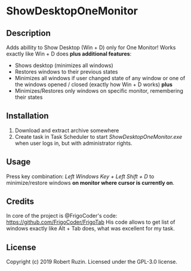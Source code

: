 # ShowDesktopOneMonitor

## Description
Adds abillity to Show Desktop (Win + D) only for One Monitor!
Works exactly like Win + D does **plus additional features**:
- Shows desktop (minimizes all windows)
- Restores windows to their previous states
- Minimizes all windows if user changed state of any window or one of the windows opened / closed (exactly how Win + D works)
**plus**
- Minimizes/Restores only windows on specific monitor, remembering their states

## Installation
1. Download and extract archive somewhere
2. Create task in Task Scheduler to start *ShowDesktopOneMonitor.exe* when user logs in, but with administrator rights.

## Usage
Press key combination: *Left Windows Key + Left Shift + D* to minimize/restore windows **on monitor where cursor is currently on**.

## Credits
In core of the project is @FrigoCoder's code: https://github.com/FrigoCoder/FrigoTab
His code allows to get list of windows exactly like Alt + Tab does, what was excellent for my task.

## License
Copyright (c) 2019 Robert Ruzin. Licensed under the GPL-3.0 license.

